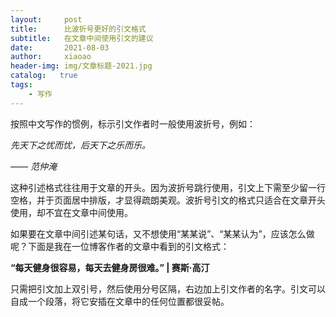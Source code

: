 ```yaml
---
layout:     post
title:      比波折号更好的引文格式
subtitle:   在文章中间使用引文的建议
date:       2021-08-03
author:     xiaoao
header-img: img/文章标题-2021.jpg
catalog:   true
tags:
    - 写作
---
```


<p>按照中文写作的惯例，标示引文作者时一般使用波折号，例如：</p>
<p>                             <em>先天下之忧而忧，后天下之乐而乐。</em></p>
<p>                                                                     <em>—— 范仲淹</em> </p>
<p>这种引述格式往往用于文章的开头。因为波折号跳行使用，引文上下需至少留一行空格，并于页面居中排版，才显得疏朗美观。波折号引文的格式只适合在文章开头使用，却不宜在文章中间使用。</p>
<p>如果要在文章中间引述某句话，又不想使用“某某说”、“某某认为”，应该怎么做呢？下面是我在一位博客作者的文章中看到的引文格式：</p>
<p> <strong>“每天健身很容易，每天去健身房很难。” | 赛斯·高汀</strong></p>
<p>只需把引文加上双引号，然后使用分号区隔，右边加上引文作者的名字。引文可以自成一个段落，将它安插在文章中的任何位置都很妥帖。</p>
